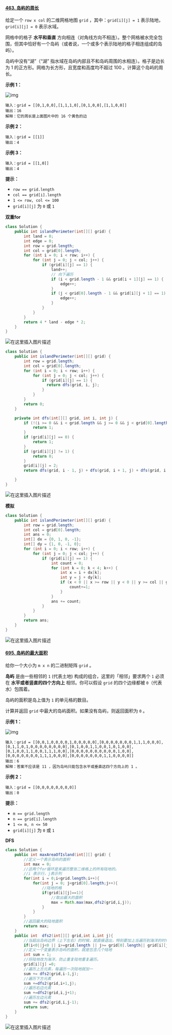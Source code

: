 #### [463. 岛屿的周长](https://leetcode.cn/problems/island-perimeter/)

给定一个 `row x col` 的二维网格地图 `grid` ，其中：`grid[i][j] = 1` 表示陆地， `grid[i][j] = 0` 表示水域。

网格中的格子 **水平和垂直** 方向相连（对角线方向不相连）。整个网格被水完全包围，但其中恰好有一个岛屿（或者说，一个或多个表示陆地的格子相连组成的岛屿）。

岛屿中没有“湖”（“湖” 指水域在岛屿内部且不和岛屿周围的水相连）。格子是边长为 1 的正方形。网格为长方形，且宽度和高度均不超过 100 。计算这个岛屿的周长。

 

**示例 1：**

![img](https://assets.leetcode-cn.com/aliyun-lc-upload/uploads/2018/10/12/island.png)

```
输入：grid = [[0,1,0,0],[1,1,1,0],[0,1,0,0],[1,1,0,0]]
输出：16
解释：它的周长是上面图片中的 16 个黄色的边
```

**示例 2：**

```
输入：grid = [[1]]
输出：4
```

**示例 3：**

```
输入：grid = [[1,0]]
输出：4
```

 

**提示：**

- `row == grid.length`
- `col == grid[i].length`
- `1 <= row, col <= 100`
- `grid[i][j]` 为 `0` 或 `1`

**双重for**

```java
class Solution {
    public int islandPerimeter(int[][] grid) {
        int land = 0;
        int edge = 0;
        int row = grid.length;
        int col = grid[0].length;
        for (int i = 0; i < row; i++) {
            for (int j = 0; j < col; j++) {
                if (grid[i][j] == 1) {
                    land++;
                    // 向下遍历
                    if (i < grid.length - 1 && grid[i + 1][j] == 1) {
                        edge++;
                    }
                    if (j < grid[0].length - 1 && grid[i][j + 1] == 1) {
                        edge++;
                    }
                }
            }
        }
        return 4 * land - edge * 2;
    }
}
```

![在这里插入图片描述](https://img-blog.csdnimg.cn/ebcc69f26d054020b299cb3e3b046d50.png)

```java
class Solution {
    public int islandPerimeter(int[][] grid) {
        int row = grid.length;
        int col = grid[0].length;
        for (int i = 0; i < row; i++) {
            for (int j = 0; j < col; j++) {
                if (grid[i][j] == 1) {
                  return dfs(grid, i, j);
                }
            }
        }
        return 0;
    }

    private int dfs(int[][] grid, int i, int j) {
        if (!(i >= 0 && i < grid.length && j >= 0 && j < grid[0].length)) {
            return 1;
        }
        if (grid[i][j] == 0) {
            return 1;
        }
        if (grid[i][j] != 1) {
            return 0;
        }
        grid[i][j] = 2;
        return dfs(grid, i - 1, j) + dfs(grid, i + 1, j) + dfs(grid, i, j - 1) + dfs(grid, i, j + 1);

    }
}
```

![在这里插入图片描述](https://img-blog.csdnimg.cn/c1401e9669784ef2848c822709fee1a3.png)

**模拟**

```java
class Solution {
    public int islandPerimeter(int[][] grid) {
        int row = grid.length;
        int col = grid[0].length;
        int ans = 0;
        int[] dx = {0, 1, 0, -1};
        int[] dy = {1, 0, -1, 0};
        for (int i = 0; i < row; i++) {
            for (int j = 0; j < col; j++) {
                if (grid[i][j] == 1) {
                    int count = 0;
                    for (int k = 0; k < 4; k++) {
                        int x = i + dx[k];
                        int y = j + dy[k];
                        if (x < 0 || x >= row || y < 0 || y >= col || grid[x][y] == 0) {
                            count+=1;
                        }
                    }
                    ans += count;
                }
            }
        }
        return ans;
    }
}
```

![在这里插入图片描述](https://img-blog.csdnimg.cn/892ad548e3284db6b7793e9c2c45f0c2.png)



#### [695. 岛屿的最大面积](https://leetcode.cn/problems/max-area-of-island/)

给你一个大小为 `m x n` 的二进制矩阵 `grid` 。

**岛屿** 是由一些相邻的 `1` (代表土地) 构成的组合，这里的「相邻」要求两个 `1` 必须在 **水平或者竖直的四个方向上** 相邻。你可以假设 `grid` 的四个边缘都被 `0`（代表水）包围着。

岛屿的面积是岛上值为 `1` 的单元格的数目。

计算并返回 `grid` 中最大的岛屿面积。如果没有岛屿，则返回面积为 `0` 。

 

**示例 1：**

![img](https://assets.leetcode.com/uploads/2021/05/01/maxarea1-grid.jpg)

```
输入：grid = [[0,0,1,0,0,0,0,1,0,0,0,0,0],[0,0,0,0,0,0,0,1,1,1,0,0,0],[0,1,1,0,1,0,0,0,0,0,0,0,0],[0,1,0,0,1,1,0,0,1,0,1,0,0],[0,1,0,0,1,1,0,0,1,1,1,0,0],[0,0,0,0,0,0,0,0,0,0,1,0,0],[0,0,0,0,0,0,0,1,1,1,0,0,0],[0,0,0,0,0,0,0,1,1,0,0,0,0]]
输出：6
解释：答案不应该是 11 ，因为岛屿只能包含水平或垂直这四个方向上的 1 。
```

**示例 2：**

```
输入：grid = [[0,0,0,0,0,0,0,0]]
输出：0
```

 

**提示：**

- `m == grid.length`
- `n == grid[i].length`
- `1 <= m, n <= 50`
- `grid[i][j]` 为 `0` 或 `1`

**DFS**

```java
class Solution {
    public int maxAreaOfIsland(int[][] grid) {
        //定义一个表示岛屿的面积
        int max = 0;
        //这两个for循环是来遍历整张二维格上的所有陆地的。
        //i 表示行，j表示列
        for(int i = 0;i<grid.length;i++){
            for(int j = 0; j<grid[0].length;j++){
                //陆地的格
                if(grid[i][j]==1){
                    //取出最大的面积
                    max = Math.max(max,dfs2(grid,i,j));
                }
            }
        }
        //返回最大的陆地面积
        return max;
    }
    public int  dfs2(int[][] grid,int i,int j){
        //当超出岛屿边界（上下左右）的时候，就直接退出，特别要加上当遍历到海洋的时候也要退出，
        if(i<0||j<0 || i>=grid.length || j>= grid[0].length|| grid[i][j]==0) return 0;
        //定义一个变量表示岛屿的面积，就是包含几个陆地
        int sum = 1;
        //将陆地改为海洋，防止重复陆地重复遍历。
        grid[i][j] =0;
        //遍历上方元素，每遍历一次陆地就加一
        sum += dfs2(grid,i-1,j);
        //遍历下方元素
        sum +=dfs2(grid,i+1,j);
        //遍历右边元素
        sum +=dfs2(grid,i,j+1);
        //遍历左边元素
        sum += dfs2(grid,i,j-1);
        return sum;
    }
}
```

![在这里插入图片描述](https://img-blog.csdnimg.cn/32fd6ade7edc4263a948bbdd569cacb5.png)